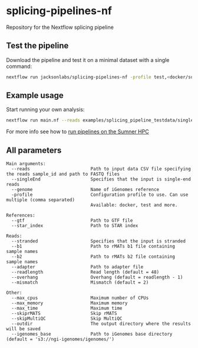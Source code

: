 # splicing-pipelines-nf
Repository for the Nextflow splicing pipeline

## Test the pipeline
Download the pipeline and test it on a minimal dataset with a single command:
```bash
nextflow run jacksonlabs/splicing-pipelines-nf -profile test,<docker/sumner>
```

## Example usage
Start running your own analysis:
```bash
nextflow run main.nf --reads examples/splicing_pipeline_testdata/single_end_reads.csv --genome GRCh38 -profile <docker/sumner>
```

For more info see how to [run pipelines on the Sumner HPC](docs/run_on_sumner.md)

## All parameters
```
Main arguments:
  --reads                       Path to input data CSV file specifying the reads sample_id and path to FASTQ files
  --singleEnd                   Specifies that the input is single-end reads
  --genome                      Name of iGenomes reference
  -profile                      Configuration profile to use. Can use multiple (comma separated)
                                Available: docker, test and more.

References:
  --gtf                         Path to GTF file
  --star_index                  Path to STAR index

Reads:
  --stranded                    Specifies that the input is stranded
  --b1                          Path to rMATs b1 file containing sample names
  --b2                          Path to rMATs b2 file containing sample names
  --adapter                     Path to adapter file
  --readlength                  Read length (default = 48)
  --overhang                    Overhang (default = readlength - 1)
  --mismatch                    Mismatch (default = 2)

Other:
  --max_cpus                    Maximum number of CPUs
  --max_memory                  Maximum memory
  --max_time                    Maximum time
  --skiprMATS                   Skip rMATS
  --skipMultiQC                 Skip MultiQC
  --outdir                      The output directory where the results will be saved
  --igenomes_base               Path to iGenomes base directory (default = 's3://ngi-igenomes/igenomes/')
```